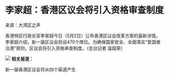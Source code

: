 # 李家超：香港区议会将引入资格审查制度

来源：大湾区之声

香港特区行政长官李家超今日（5月2日）公布香港区议会改革方案的最新详情。李家超介绍，新一届区议会将设470个席位。为确保国家安全、全面落实“爱国者治港”原则，区议会将引入资格审查制度。（总台记者
温超荣） ​​​

![](https://inews.gtimg.com/om_bt/OnFgL16JJD89nogGR_i0gCYlSj8fC93iV83Zwf_OLU1DYAA/1000)
**相关报道：**

新一届香港区议会将从四个渠道产生

